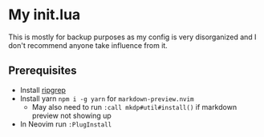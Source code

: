 # My init.lua
This is mostly for backup purposes as my config is very disorganized and I
don't recommend anyone take influence from it.
## Prerequisites
* Install [ripgrep](https://github.com/BurntSushi/ripgrep)
* Install yarn `npm i -g yarn` for `markdown-preview.nvim`
    * May also need to run `:call mkdp#util#install()` if markdown preview not
    showing up
* In Neovim run `:PlugInstall`
